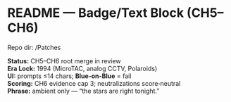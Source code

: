 # README — Badge/Text Block (CH5–CH6)
Repo dir: /Patches

**Status:** CH5–CH6 root merge in review  
**Era Lock:** 1994 (MicroTAC, analog CCTV, Polaroids)  
**UI:** prompts ≤14 chars; **Blue‑on‑Blue** = fail  
**Scoring:** CH6 evidence cap 3; neutralizations score‑neutral  
**Phrase:** ambient only — “the stars are right tonight.”
